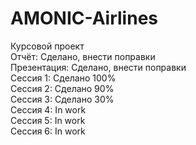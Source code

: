 # AMONIC-Airlines
Курсовой проект</br>
Отчёт: Сделано, внести поправки</br>
Презентация: Сделано, внести поправки</br>
Сессия 1: Сделано 100%</br>
Сессия 2: Сделано 90%</br>
Сессия 3: Сделано 30%</br>
Сессия 4: In work</br>
Сессия 5: In work</br>
Сессия 6: In work
